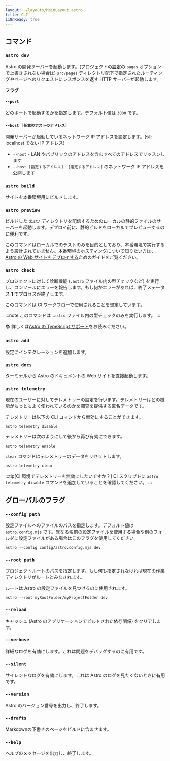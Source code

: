 ```yaml
---
layout: ~/layouts/MainLayout.astro
title: CLI
i18nReady: true
---
```


## コマンド

### `astro dev`

Astro の開発サーバーを起動します。(プロジェクトの[設定](/ja/reference/configuration-reference/)の `pages` オプションで上書きされない場合は) `src/pages` ディレクトリ配下で指定されたルーティングやページへのリクエストにレスポンスを返す HTTP サーバーが起動します。

**フラグ**

#### `--port`

どのポートで起動するかを指定します。デフォルト値は `3000` です。

#### `--host [任意のホストのアドレス]`

開発サーバーが起動しているネットワーク IP アドレスを設定します。(例: localhost でない IP アドレス)

- `--host` - LAN やパブリックのアドレスを含むすべてのアドレスでリッスンします
- `--host [指定するアドレス]` - `[指定するアドレス]` のネットワーク IP アドレスを公開します

### `astro build`

サイトを本番環境用にビルドします。

### `astro preview`

ビルドした `dist/` ディレクトリを配信するためのローカルの静的ファイルのサーバーを起動します。デプロイ前に、静的ビルドをローカルでプレビューするのに便利です。

このコマンドはローカルでのテストのみを目的としており、本番環境で実行するよう設計されていません。本番環境のホスティングについて知りたい方は、[Astro の Web サイトをデプロイする](/ja/guides/deploy/)ためのガイドをご覧ください。

### `astro check`

プロジェクトに対して診断機能 (`.astro` ファイル内の型チェックなど) を実行し、コンソールにエラーを報告します。もし何かエラーがあれば、終了ステータス **1** でプロセスが終了します。

このコマンドは CI ワークフローで使用されることを想定しています。

:::note
このコマンドは `.astro` ファイル内の型チェックのみを実行します。
:::

📚 詳しくは[Astro の TypeScript サポート](/ja/guides/typescript/)をお読みください。

### `astro add`

設定にインテグレーションを追加します。

### `astro docs`

ターミナルから Astro のドキュメントの Web サイトを直接起動します。

### `astro telemetry`

現在のユーザーに対してテレメトリーの設定を行います。テレメトリーはどの機能がもっともよく使われているのかを調査を提供する匿名データです。

テレメトリーは以下の CLI コマンドから無効にすることができます。

```shell
astro telemetry disable
```

テレメトリーは次のようにして後から再び有効にできます。

```shell
astro telemetry enable
```

`clear` コマンドはテレメトリーのデータをリセットします。

```shell
astro telemetry clear
```

:::tip[CI 環境でテレメトリーを無効にしたいですか？]
CI スクリプトに `astro telemetry disable` コマンドを追加していることを確認してください。
:::

## グローバルのフラグ

### `--config path`

設定ファイルへのファイルのパスを指定します。デフォルト値は `astro.config.mjs` です。異なる名前の設定ファイルを使用する場合や別のフォルダに設定ファイルがある場合はこのフラグを使用してください。

```shell
astro --config config/astro.config.mjs dev
```

### `--root path`

プロジェクトルートのパスを指定します。もし何も指定されなければ現在の作業ディレクトリがルートとみなされます。

ルートは Astro の設定ファイルを見つけるのに使用されます。

```shell
astro --root myRootFolder/myProjectFolder dev
```

### `--reload`

キャッシュ (Astro のアプリケーションでビルドされた依存関係) をクリアします。

### `--verbose`

詳細なログを有効にします。これは問題をデバッグするのに有用です。

### `--silent`

サイレントなログを有効にします。これは Astro のログを見たくないときに有用です。

### `--version`

Astro のバージョン番号を出力し、終了します。

### `--drafts`

Markdownの下書きのページをビルドに含ませます。

### `--help`

ヘルプのメッセージを出力し、終了します。
